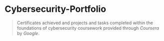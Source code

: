 
# Cybersecurity-Portfolio

>Certificates achieved and projects and tasks completed within the foundations of cybersecurity coursework provided through *Coursera* by *Google*.   
